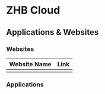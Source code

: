 # ZHB Cloud

## Applications & Websites

### Websites

|Website Name  | Link | 
|--|--|
|  |  |


### Applications

